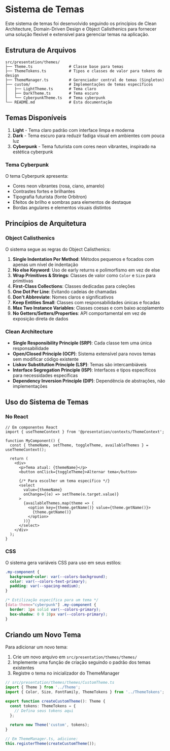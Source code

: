 # Sistema de Temas

Este sistema de temas foi desenvolvido seguindo os princípios de Clean Architecture, Domain-Driven Design e Object Calisthenics para fornecer uma solução flexível e extensível para gerenciar temas na aplicação.

## Estrutura de Arquivos

```text
src/presentation/themes/
├── Theme.ts                # Classe base para temas
├── ThemeTokens.ts          # Tipos e classes de valor para tokens de design
├── ThemeManager.ts         # Gerenciador central de temas (Singleton)
├── custom/                 # Implementações de temas específicos
│   ├── LightTheme.ts       # Tema claro
│   ├── DarkTheme.ts        # Tema escuro
│   └── CyberpunkTheme.ts   # Tema cyberpunk
└── README.md               # Esta documentação
```

## Temas Disponíveis

1. **Light** - Tema claro padrão com interface limpa e moderna
2. **Dark** - Tema escuro para reduzir fadiga visual em ambientes com pouca luz
3. **Cyberpunk** - Tema futurista com cores neon vibrantes, inspirado na estética cyberpunk

### Tema Cyberpunk

O tema Cyberpunk apresenta:

- Cores neon vibrantes (rosa, ciano, amarelo)
- Contrastes fortes e brilhantes
- Tipografia futurista (fonte Orbitron)
- Efeitos de brilho e sombras para elementos de destaque
- Bordas angulares e elementos visuais distintos

## Princípios de Arquitetura

### Object Calisthenics

O sistema segue as regras do Object Calisthenics:

1. **Single Indentation Per Method**: Métodos pequenos e focados com apenas um nível de indentação
2. **No else Keyword**: Uso de early returns e polimorfismo em vez de else
3. **Wrap Primitives & Strings**: Classes de valor como `Color` e `Size` para primitivas
4. **First-Class Collections**: Classes dedicadas para coleções
5. **One Dot Per Line**: Evitando cadeias de chamadas
6. **Don't Abbreviate**: Nomes claros e significativos
7. **Keep Entities Small**: Classes com responsabilidades únicas e focadas
8. **Max Two Instance Variables**: Classes coesas e com baixo acoplamento
9. **No Getters/Setters/Properties**: API comportamental em vez de exposição direta de dados

### Clean Architecture

- **Single Responsibility Principle (SRP)**: Cada classe tem uma única responsabilidade
- **Open/Closed Principle (OCP)**: Sistema extensível para novos temas sem modificar código existente
- **Liskov Substitution Principle (LSP)**: Temas são intercambiáveis
- **Interface Segregation Principle (ISP)**: Interfaces e tipos específicos para necessidades específicas
- **Dependency Inversion Principle (DIP)**: Dependência de abstrações, não implementações

## Uso do Sistema de Temas

### No React

```tsx
// Em componentes React
import { useThemeContext } from '@presentation/contexts/ThemeContext';

function MyComponent() {
  const { themeName, setTheme, toggleTheme, availableThemes } = useThemeContext();
  
  return (
    <div>
      <p>Tema atual: {themeName}</p>
      <button onClick={toggleTheme}>Alternar tema</button>
      
      {/* Para escolher um tema específico */}
      <select 
        value={themeName} 
        onChange={(e) => setTheme(e.target.value)}
      >
        {availableThemes.map(theme => (
          <option key={theme.getName()} value={theme.getName()}>
            {theme.getName()}
          </option>
        ))}
      </select>
    </div>
  );
}
```

### CSS

O sistema gera variáveis CSS para uso em seus estilos:

```css
.my-component {
  background-color: var(--colors-background);
  color: var(--colors-text-primary);
  padding: var(--spacing-medium);
}

/* Estilização específica para um tema */
[data-theme="cyberpunk"] .my-component {
  border: 1px solid var(--colors-primary);
  box-shadow: 0 0 10px var(--colors-primary);
}
```

## Criando um Novo Tema

Para adicionar um novo tema:

1. Crie um novo arquivo em `src/presentation/themes/themes/`
2. Implemente uma função de criação seguindo o padrão dos temas existentes
3. Registre o tema no inicializador do ThemeManager

```typescript
// src/presentation/themes/themes/CustomTheme.ts
import { Theme } from '../Theme';
import { Color, Size, FontFamily, ThemeTokens } from '../ThemeTokens';

export function createCustomTheme(): Theme {
  const tokens: ThemeTokens = {
    // Defina seus tokens aqui
  };
  
  return new Theme('custom', tokens);
}

// Em ThemeManager.ts, adicione:
this.registerTheme(createCustomTheme());
```
